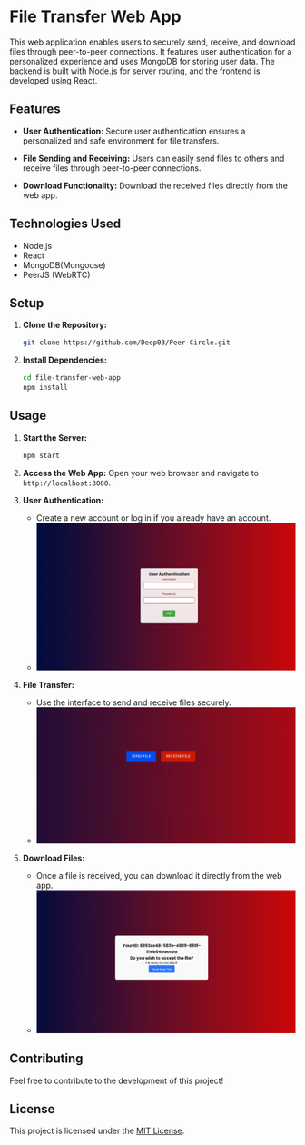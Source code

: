 # File Transfer Web App

This web application enables users to securely send, receive, and download files through peer-to-peer connections. It features user authentication for a personalized experience and uses MongoDB for storing user data. The backend is built with Node.js for server routing, and the frontend is developed using React.

## Features

- **User Authentication:** Secure user authentication ensures a personalized and safe environment for file transfers.

- **File Sending and Receiving:** Users can easily send files to others and receive files through peer-to-peer connections.

- **Download Functionality:** Download the received files directly from the web app.

## Technologies Used

- Node.js
- React
- MongoDB(Mongoose)
- PeerJS (WebRTC)


## Setup

1. **Clone the Repository:**
   ```bash
   git clone https://github.com/Deep03/Peer-Circle.git
   ```

2. **Install Dependencies:**
   ```bash
   cd file-transfer-web-app
   npm install
   ```

## Usage

1. **Start the Server:**
   ```bash
   npm start
   ```

2. **Access the Web App:**
   Open your web browser and navigate to `http://localhost:3000`.

3. **User Authentication:**
   - Create a new account or log in if you already have an account.
   - ![Screenshot 1](screenshots/app1.png)

4. **File Transfer:**
   - Use the interface to send and receive files securely.
   - ![Screenshot 2](screenshots/app2.png)

5. **Download Files:**
   - Once a file is received, you can download it directly from the web app.
   - ![Screenshot 1](screenshots/app5.png)

## Contributing

Feel free to contribute to the development of this project!

## License

This project is licensed under the [MIT License](LICENSE).
```
